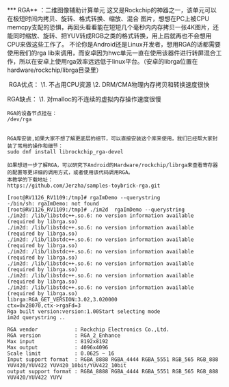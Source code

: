 *** RGA** ：二维图像辅助计算单元
    这又是Rockchip的神器之一，该单元可以在极短时间内拷贝、旋转、格式转换、缩放、混合 图片，想想在PC上被CPU memcpy支配的恐惧，再回头看看能在短短几个毫秒内内存拷贝一张4K图片，还能同时缩放、旋转、把YUV转成RGB之类的格式转换，用上后就再也不会想用CPU来做这些工作了。
    不论你是Android还是Linux开发者，想用RGA的话都需要使用我们的rga lib来调用，而安卓因为hwc单元一直在使用该器件进行转屏混合工作，所以在安卓上使用rga效率远远低于linux平台。（安卓的librga位置在hardware/rockchip/librga目录里）

​	RGA优点：
\1. 不占用CPU资源
\2. DRM/CMA物理内存拷贝和转换速度很快

RGA缺点：
\1. 对malloc的不连续的虚拟内存操作速度很慢

```
RGA的设备节点挂在：
/dev/rga


RGA库安装,如果大家不想了解更底层的细节，可以直接安装这个库来使用，我们已经帮大家封装了常用的操作和细节：
sudo dnf install librockchip_rga-devel

如果想进一步了解RGA，可以研究下Android的Hardware/rockchip/librga来查看寄存器的配置等更详细的调用方式，或者使用该代码调用RGA。
本教学的下载地址：
https://github.com/Jerzha/samples-toybrick-rga.git
```



```
[root@RV1126_RV1109:/tmp]# rgaImDemo --querystring
-/bin/sh: rgaImDemo: not found
[root@RV1126_RV1109:/tmp]# ./im2d  rgaImDemo --querystring
./im2d: /lib/libstdc++.so.6: no version information available (required by librga.so)
./im2d: /lib/libstdc++.so.6: no version information available (required by librga.so)
./im2d: /lib/libstdc++.so.6: no version information available (required by librga.so)
./im2d: /lib/libstdc++.so.6: no version information available (required by librga.so)
./im2d: /lib/libstdc++.so.6: no version information available (required by librga.so)
./im2d: /lib/libstdc++.so.6: no version information available (required by librga.so)
./im2d: /lib/libstdc++.so.6: no version information available (required by librga.so)
librga:RGA_GET_VERSION:3.02,3.020000
ctx=0x28070,ctx->rgaFd=3
Rga built version:version:1.00Start selecting mode
im2d querystring ..

RGA vendor            : Rockchip Electronics Co.,Ltd.
RGA version           : RGA_2_Enhance
Max input             : 8192x8192
Max output            : 4096x4096
Scale limit           : 0.0625 ~ 16
Input support format  : RGBA_8888 RGBA_4444 RGBA_5551 RGB_565 RGB_888 YUV420/YUV422 YUV420_10bit/YUV422_10bit 
output support format : RGBA_8888 RGBA_4444 RGBA_5551 RGB_565 RGB_888 YUV420/YUV422 YUYV 
```


